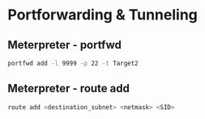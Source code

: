 # Portforwarding & Tunneling
## Meterpreter - portfwd
```bash
portfwd add -l 9999 -p 22 -t Target2
```

## Meterpreter - route add
```bash
route add <destination_subnet> <netmask> <SID>
```
